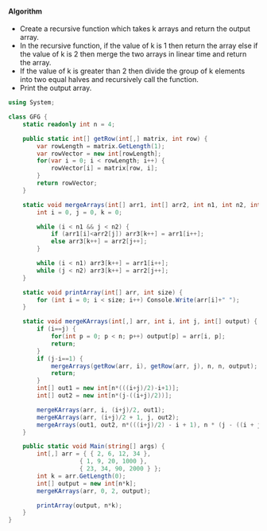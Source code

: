 #### Algorithm
* Create a recursive function which takes k arrays and return the output array.
* In the recursive function, if the value of k is 1 then return the array else if the value of k is 2 then merge the two arrays in  linear time and return the array.
* If the value of k is greater than 2 then divide the group of k elements into two equal halves and recursively call the function.
* Print the output array.

```cs
using System;

class GFG {
    static readonly int n = 4;

    public static int[] getRow(int[,] matrix, int row) {
        var rowLength = matrix.GetLength(1);
        var rowVector = new int[rowLength];
        for(var i = 0; i < rowLength; i++) {
            rowVector[i] = matrix[row, i];
        }
        return rowVector;
    }

    static void mergeArrays(int[] arr1, int[] arr2, int n1, int n2, int[] arr3) {
        int i = 0, j = 0, k = 0;

        while (i < n1 && j < n2) {
            if (arr1[i]<arr2[j]) arr3[k++] = arr1[i++];
            else arr3[k++] = arr2[j++];
        }

        while (i < n1) arr3[k++] = arr1[i++];
        while (j < n2) arr3[k++] = arr2[j++];
    }

    static void printArray(int[] arr, int size) {
        for (int i = 0; i < size; i++) Console.Write(arr[i]+" ");
    }

    static void mergeKArrays(int[,] arr, int i, int j, int[] output) {
        if (i==j) {
            for(int p = 0; p < n; p++) output[p] = arr[i, p];
            return;
        }
        if (j-i==1) {
            mergeArrays(getRow(arr, i), getRow(arr, j), n, n, output);
            return;
        }
        int[] out1 = new int[n*(((i+j)/2)-i+1)];
        int[] out2 = new int[n*(j-((i+j)/2))];

        mergeKArrays(arr, i, (i+j)/2, out1);
        mergeKArrays(arr, (i+j)/2 + 1, j, out2);
        mergeArrays(out1, out2, n*(((i+j)/2) - i + 1), n * (j - ((i + j) / 2)), output);
    }

    public static void Main(string[] args) {
        int[,] arr = { { 2, 6, 12, 34 },
                    { 1, 9, 20, 1000 },
                    { 23, 34, 90, 2000 } };
        int k = arr.GetLength(0);
        int[] output = new int[n*k];
        mergeKArrays(arr, 0, 2, output);

        printArray(output, n*k);
    }
}
```
